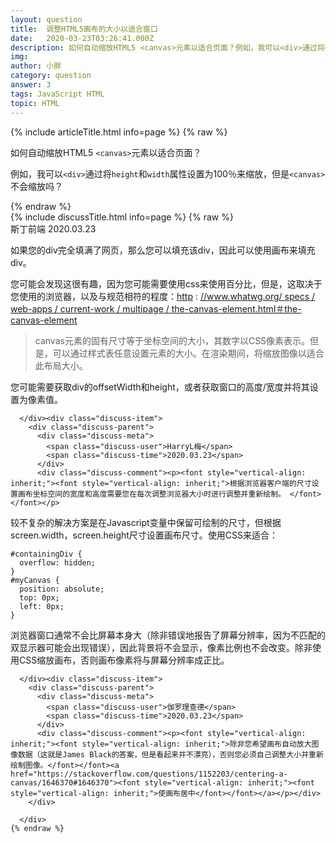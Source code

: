 ```yaml
---
layout: question
title:  调整HTML5画布的大小以适合窗口
date:   2020-03-23T03:26:41.000Z
description: 如何自动缩放HTML5 <canvas>元素以适合页面？例如，我可以<div>通过将height和width属性设置为100％来缩放，但是<canva...
img: 
author: 小胖
category: question
answer: 3
tags: JavaScript HTML
topic: HTML
---
```

<div class="article-root">
  <div class="article">
    {% include articleTitle.html info=page %}
    {% raw %}
    <div class="article-content"><p><font style="vertical-align: inherit;"><font style="vertical-align: inherit;">如何自动缩放HTML5 </font></font><code>&lt;canvas&gt;</code><font style="vertical-align: inherit;"><font style="vertical-align: inherit;">元素以适合页面？</font></font></p>

<p><font style="vertical-align: inherit;"><font style="vertical-align: inherit;">例如，我可以</font></font><code>&lt;div&gt;</code><font style="vertical-align: inherit;"><font style="vertical-align: inherit;">通过将</font></font><code>height</code><font style="vertical-align: inherit;"><font style="vertical-align: inherit;">和</font></font><code>width</code><font style="vertical-align: inherit;"><font style="vertical-align: inherit;">属性</font><font style="vertical-align: inherit;">设置</font><font style="vertical-align: inherit;">为100％</font><font style="vertical-align: inherit;">来缩放</font><font style="vertical-align: inherit;">，但是</font></font><code>&lt;canvas&gt;</code><font style="vertical-align: inherit;"><font style="vertical-align: inherit;">不会缩放吗？</font></font></p></div>
    {% endraw %}
  </div>

  <div class="discuss-wrapper">
    {% include discussTitle.html info=page %}
    {% raw %}
    <div class="discuss-item">
        <div class="discuss-parent">
          <div class="discuss-meta">
            <span class="discuss-user">斯丁前端</span>
            <span class="discuss-time">2020.03.23</span>
          </div>
          <div class="discuss-comment"><p><font style="vertical-align: inherit;"><font style="vertical-align: inherit;">如果您的div完全填满了网页，那么您可以填充该div，因此可以使用画布来填充div。</font></font></p>

<p><font style="vertical-align: inherit;"><font style="vertical-align: inherit;">您可能会发现这很有趣，因为您可能需要使用css来使用百分比，但是，这取决于您使用的浏览器，以及与规范相符的程度：</font><a href="http://www.whatwg.org/specs/web-apps/current-work/multipage/the-canvas-element.html#the-canvas-element" rel="nofollow noreferrer"><font style="vertical-align: inherit;">http</font></a><font style="vertical-align: inherit;"> :
 </font></font><a href="http://www.whatwg.org/specs/web-apps/current-work/multipage/the-canvas-element.html#the-canvas-element" rel="nofollow noreferrer"><font style="vertical-align: inherit;"><font style="vertical-align: inherit;">//www.whatwg.org/ specs / web-apps / current-work / multipage / the-canvas-element.html＃the-canvas-element</font></font></a></p>

<blockquote>
  <p><font style="vertical-align: inherit;"><font style="vertical-align: inherit;">canvas元素的固有尺寸等于坐标空间的大小，其数字以CSS像素表示。</font><font style="vertical-align: inherit;">但是，可以通过样式表任意设置元素的大小。</font><font style="vertical-align: inherit;">在渲染期间，将缩放图像以适合此布局大小。</font></font></p>
</blockquote>

<p><font style="vertical-align: inherit;"><font style="vertical-align: inherit;">您可能需要获取div的offsetWidth和height，或者获取窗口的高度/宽度并将其设置为像素值。</font></font></p></div>
        </div>
        
      </div><div class="discuss-item">
        <div class="discuss-parent">
          <div class="discuss-meta">
            <span class="discuss-user">HarryL梅</span>
            <span class="discuss-time">2020.03.23</span>
          </div>
          <div class="discuss-comment"><p><font style="vertical-align: inherit;"><font style="vertical-align: inherit;">根据浏览器客户端的尺寸设置画布坐标空间的宽度和高度需要您在每次调整浏览器大小时进行调整并重新绘制。 </font></font></p>

<p><font style="vertical-align: inherit;"><font style="vertical-align: inherit;">较不复杂的解决方案是在Javascript变量中保留可绘制的尺寸，但根据screen.width，screen.height尺寸设置画布尺寸。</font><font style="vertical-align: inherit;">使用CSS来适合：</font></font></p>

<pre><code>#containingDiv { <font></font>
  overflow: hidden;<font></font>
}<font></font>
#myCanvas {<font></font>
  position: absolute; <font></font>
  top: 0px;<font></font>
  left: 0px;<font></font>
} <font></font>
</code></pre>

<p><font style="vertical-align: inherit;"><font style="vertical-align: inherit;">浏览器窗口通常不会比屏幕本身大（除非错误地报告了屏幕分辨率，因为不匹配的双显示器可能会出现错误），因此背景将不会显示，像素比例也不会改变。</font><font style="vertical-align: inherit;">除非使用CSS缩放画布，否则画布像素将与屏幕分辨率成正比。</font></font></p></div>
        </div>
        
      </div><div class="discuss-item">
        <div class="discuss-parent">
          <div class="discuss-meta">
            <span class="discuss-user">伽罗理查德</span>
            <span class="discuss-time">2020.03.23</span>
          </div>
          <div class="discuss-comment"><p><font style="vertical-align: inherit;"><font style="vertical-align: inherit;">除非您希望画布自动放大图像数据（这就是James Black的答案，但是看起来并不漂亮），否则您必须自己调整大小并重新绘制图像。</font></font><a href="https://stackoverflow.com/questions/1152203/centering-a-canvas/1646370#1646370"><font style="vertical-align: inherit;"><font style="vertical-align: inherit;">使画布居中</font></font></a></p></div>
        </div>
        
      </div>
    {% endraw %}
  </div>
<div>
